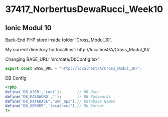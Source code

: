 # 37417_NorbertusDewaRucci_Week10

## Ionic Modul 10

Back-End PHP store inside folder 'Cross_Modul_10'.

My current directory for localhost: http://localhost/A/Cross_Modul_10/

Changing BASE_URL: 'src/data/DbConfig.tsx'
``` typescript
export const BASE_URL = "http://localhost/A/Cross_Modul_10/";
```

DB Config
``` php
<?php
define('DB_USER','root');       // DB User
define('DB_PASSWORD','');       // DB Passwords
define("DB_DATABASE",'umn_api');// Database Names
define("DB_SERVER",'localhost');// Db Server
?>
```

